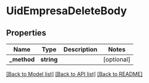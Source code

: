 # UidEmpresaDeleteBody

## Properties
Name | Type | Description | Notes
------------ | ------------- | ------------- | -------------
**_method** | **string** |  | [optional] 

[[Back to Model list]](../../README.md#documentation-for-models) [[Back to API list]](../../README.md#documentation-for-api-endpoints) [[Back to README]](../../README.md)

